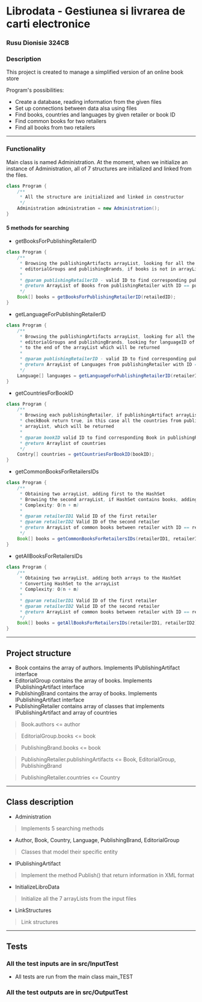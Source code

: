 # Librodata - Gestiunea si livrarea de carti electronice

### Rusu Dionisie 324CB

### Description

This project is created to manage a simplified version of an online book store

Program's possibilities:

* Create a database, reading information from the given files
* Set up connections between data alsa using files
* Find books, countries and languages by given retailer or book ID
* Find common books for two retailers
* Find all books from two retailers

***

### Functionality

Main class is named Administration. At the moment, when we initialize an instance of Administration, all of 7 structures
are initialized and linked from the files.

```Java
class Program {
    /**
     * All the structure are initialized and linked in constructor
     */
    Administration administration = new Administration();
}
```

#### 5 methods for searching

* getBooksForPublishingRetailerID

```Java
class Program {
    /**
     * Browsing the publishingArtifacts arrayList, looking for all the books, inclusive books from arrayLists inside
     * editorialGroups and publishingBrands, if books is not in arrayList yet, adding it to the end of array
     *
     * @param publishingRetailerID - valid ID to find corresponding publishingRetailer in arrayList of publishingRetailers
     * @return ArrayList of Books from publishingRetailer with ID == publishingRetailedID
     */
    Book[] books = getBooksForPublishingRetailerID(retailedID);
}
```

* getLanguageForPublishingRetailerID

```Java
class Program {
    /**
     * Browsing the publishingArtifacts arrayList, looking for all the books, inclusive books from arrayLists inside
     * editorialGroups and publishingBrands, looking for languageID of each Book in this.languages arrayList and adding
     * to the end of the arrayList which will be returned
     *
     * @param publishingRetailerID - valid ID to find corresponding publishingRetailer in arrayList of publishingRetailers
     * @return ArrayList of Languages from publishingRetailer with ID == publishingRetailedID
     */
    Language[] languages = getLanguageForPublishingRetailerID(retailerID);
}
```

* getCountriesForBookID

```Java
class Program {
    /**
     * Browsing each publishingRetailer, if publishingArtifact arrayList contains Book with ID == bookID, method
     * checkBook return true, in this case all the countries from publishingRetailer.countries will be added to countries
     * arrayList, which will be returned
     *
     * @param bookID valid ID to find corresponding Book in publishingRetailers
     * @return Arraylist of countries
     */
    Contry[] countries = getCountriesForBookID(bookID);
}
```

* getCommonBooksForRetailersIDs

```Java
class Program {
    /**
     * Obtaining two arrayList, adding first to the HashSet
     * Browsing the second arrayList, if HashSet contains books, adding to the arrayList which will be returned
     * Complexity: O(n + m)
     *
     * @param retailerID1 Valid ID of the first retailer
     * @param retailerID2 Valid ID of the second retailer
     * @return ArrayList of common books between retailer with ID == retailerID1 and retailer with ID == retailerID2
     */
    Book[] books = getCommonBooksForRetailersIDs(retailerID1, retailerID2);
}
```

* getAllBooksForRetailersIDs

```Java
class Program {
    /**
     * Obtaining two arrayList, adding both arrays to the HashSet
     * Converting HashSet to the arrayList
     * Complexity: O(n + m)
     *
     * @param retailerID1 Valid ID of the first retailer
     * @param retailerID2 Valid ID of the second retailer
     * @return ArrayList of common books between retailer with ID == retailerID1 and retailer with ID == retailerID2
     */
    Book[] books = getAllBooksForRetailersIDs(retailerID1, retailerID2);
}
```

***

## Project structure

* Book contains the array of authors. Implements IPublishingArtifact interface
* EditorialGroup contains the array of books. Implements IPublishingArtifact interface
* PublishingBrand contains the array of books. Implements IPublishingArtifact interface
* PublishingRetailer contains array of classes that implements IPublishingArtifact and array of countries

> Book.authors <= author

> EditorialGroup.books <= book

> PublishingBrand.books <= book

> PublishingRetailer.publishingArtifacts <= Book, EditorialGroup, PublishingBrand

> PublishingRetailer.countries <= Country
***

## Class description

* Administration

> Implements 5 searching methods

* Author, Book, Country, Language, PublishingBrand, EditorialGroup

> Classes that model their specific entity

* IPublishingArtifact

> Implement the method Publish() that return information in XML format

* InitializeLibroData

> Initialize all the 7 arrayLists from the input files

* LinkStructures

> Link structures
***

## Tests

### All the test inputs are in src/InputTest

* All tests are run from the main class main_TEST

### All the test outputs are in src/OutputTest


